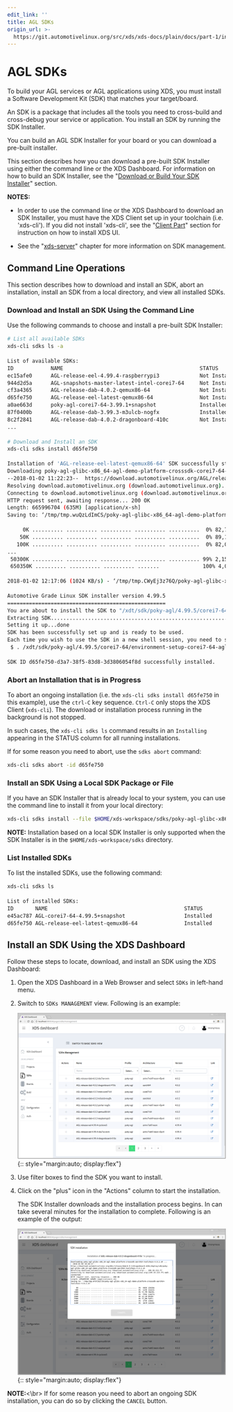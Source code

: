 ```yaml
---
edit_link: ''
title: AGL SDKs
origin_url: >-
  https://git.automotivelinux.org/src/xds/xds-docs/plain/docs/part-1/install-sdk.md?h=flounder
---
```


<!-- WARNING: This file is generated by fetch_docs.js using /home/boron/Documents/AGL/docs-webtemplate/site/_data/tocs/devguides/flounder/xds-docs-guides-flounder-devguides-book.yml -->

# AGL SDKs

To build your AGL services or AGL applications using XDS,
you must install a Software Development Kit (SDK) that
matches your target/board.

An SDK is a package that includes all the tools you need
to cross-build and cross-debug your service or application.
You install an SDK by running the SDK Installer.

You can build an AGL SDK Installer for your board or you can download
a pre-built installer.

This section describes how you can download a pre-built SDK
Installer using either the command line or the XDS Dashboard.
For information on how to build an SDK Installer, see the
"[Download or Build Your SDK Installer](../../../../getting_started/reference/getting-started/app-workflow-sdk.html)"
section.

<!-- section-note -->
**NOTES:**
- In order to use the command line or the XDS Dashboard
  to download an SDK Installer, you must
  have the XDS Client set up in your toolchain (i.e. 'xds-cli').
  If you did not install 'xds-cli', see the
  "[Client Part](client-part.html)" section for instruction on how
  to install XDS UI.

- See the
  "[xds-server](../part-2/1_xds-server/0_abstract.html)" chapter
  for more information on SDK management.
<!-- end-section-note -->

## Command Line Operations

This section describes how to download and install an SDK,
abort an installation, install an SDK from a local directory,
and view all installed SDKs.

### Download and Install an SDK Using the Command Line

Use the following commands to choose and install a pre-built SDK
Installer:

```bash
# List all available SDKs
xds-cli sdks ls -a

List of available SDKs:
ID            NAME                                            STATUS          VERSION         ARCH
ec15afe0      AGL-release-eel-4.99.4-raspberrypi3             Not Installed   4.99.4          armv7vehf-neon-vfpv4
944d2d5a      AGL-snapshots-master-latest-intel-corei7-64     Not Installed   4.99.3+snapshot corei7-64
cf3a4365      AGL-release-dab-4.0.2-qemux86-64                Not Installed   4.0.2           corei7-64
d65fe750      AGL-release-eel-latest-qemux86-64               Not Installed   4.99.3          corei7-64
a0ae663d      poky-agl-corei7-64-3.99.1+snapshot              Installed       3.99.1+snapshot corei7-64
87f0400b      AGL-release-dab-3.99.3-m3ulcb-nogfx             Installed       3.99.3          aarch64
8c2f2841      AGL-release-dab-4.0.2-dragonboard-410c          Not Installed   4.0.2           aarch64
...

# Download and Install an SDK
xds-cli sdks install d65fe750

Installation of 'AGL-release-eel-latest-qemux86-64' SDK successfully started.
Downloading poky-agl-glibc-x86_64-agl-demo-platform-crosssdk-corei7-64-toolchain-4.99.5.sh ...
--2018-01-02 11:22:23--  https://download.automotivelinux.org/AGL/release/eel/latest/qemux86-64/deploy/sdk/poky-agl-glibc-x86_64-agl-demo-platform-crosssdk-corei7-64-toolchain-4.99.5.sh
Resolving download.automotivelinux.org (download.automotivelinux.org)... 199.19.213.77
Connecting to download.automotivelinux.org (download.automotivelinux.org)|199.19.213.77|:443... connected.
HTTP request sent, awaiting response... 200 OK
Length: 665996704 (635M) [application/x-sh]
Saving to: ‘/tmp/tmp.wuQzLdImCS/poky-agl-glibc-x86_64-agl-demo-platform-crosssdk-corei7-64-toolchain-4.99.5.sh’

     0K .......... .......... .......... .......... ..........  0% 82,7K 2h11m
    50K .......... .......... .......... .......... ..........  0% 89,1K 2h6m
   100K .......... .......... .......... .......... ..........  0% 82,0K 2h8m
...
 50300K .......... .......... .......... .......... .......... 99% 2,15M 0s
 650350K .......... .......... .......... .......              100% 4,04M=10m35s

2018-01-02 12:17:06 (1024 KB/s) - ‘/tmp/tmp.CWyEj3z76Q/poky-agl-glibc-x86_64-agl-demo-platform-crosssdk-corei7-64-toolchain-4.99.5.sh’ saved [665996704/665996704]

Automotive Grade Linux SDK installer version 4.99.5
===================================================
You are about to install the SDK to "/xdt/sdk/poky-agl/4.99.5/corei7-64". Proceed[Y/n]? Y
Extracting SDK....................................................................................................................done
Setting it up...done
SDK has been successfully set up and is ready to be used.
Each time you wish to use the SDK in a new shell session, you need to source the environment setup script e.g.
 $ . /xdt/sdk/poky-agl/4.99.5/corei7-64/environment-setup-corei7-64-agl-linux

SDK ID d65fe750-d3a7-38f5-83d8-3d3806054f8d successfully installed.
```

### Abort an Installation that is in Progress

To abort an ongoing installation (i.e. the `xds-cli sdks install d65fe750`
in this example), use
the `ctrl-C` key sequence. `Ctrl-C` only stops the XDS Client (`xds-cli`).
The download or installation process running in the background
is not stopped.

In such cases, the `xds-cli sdks ls` command results in an
`Installing` appearing in the STATUS column for all running installations. 

If for some reason you need to abort, use the `sdks abort` command:

```bash
xds-cli sdks abort -id d65fe750
```

### Install an SDK Using a Local SDK Package or File

If you have an SDK Installer that is already local to your system,
you can use the command line to install it from your local directory:

```bash
xds-cli sdks install --file $HOME/xds-workspace/sdks/poky-agl-glibc-x86_64-agl-demo-platform-crosssdk-corei7-64-toolchain-4.99.5.sh
```

<!-- section-note -->
**NOTE:**
Installation based on a local SDK Installer is only supported when the
SDK Installer is in the `$HOME/xds-workspace/sdks` directory.
<!-- end-section-note -->

### List Installed SDKs

To list the installed SDKs, use the following command:

```bash
xds-cli sdks ls

List of installed SDKs:
ID       NAME                                            STATUS          VERSION ARCH
e45ac787 AGL-corei7-64-4.99.5+snapshot                   Installed       4.99.5  x86_64
d65fe750 AGL-release-eel-latest-qemux86-64               Installed       4.99.3  corei7-64
```

## Install an SDK Using the XDS Dashboard

Follow these steps to locate, download, and install an SDK
using the XDS Dashboard:

1. Open the XDS Dashboard in a Web Browser and select
   `SDKs` in left-hand menu.

2. Switch to `SDKs MANAGEMENT` view.
   Following is an example:

   ![](../part-1/pictures/xds-dashboard-sdks-mgt.png){:: style="margin:auto; display:flex"}

3. Use filter boxes to find the SDK you want to install.

4. Click on the "plus" icon in the "Actions" column to
   start the installation.

   The SDK Installer downloads and the installation process begins.
   In can take several minutes for the installation to complete.
   Following is an example of the output:

   ![](../part-1/pictures/xds-dashboard-sdks-install.png){:: style="margin:auto; display:flex"}

**NOTE:**<\br>
If for some reason you need to abort an ongoing SDK installation,
you can do so by clicking the `CANCEL` button.
